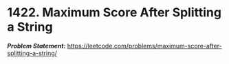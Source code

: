 # 1422. Maximum Score After Splitting a String

***Problem Statement:*** https://leetcode.com/problems/maximum-score-after-splitting-a-string/